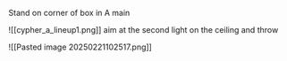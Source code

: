 Stand on corner of box in A main

![[cypher_a_lineup1.png]]
aim at the second light on the ceiling and throw

![[Pasted image 20250221102517.png]]
